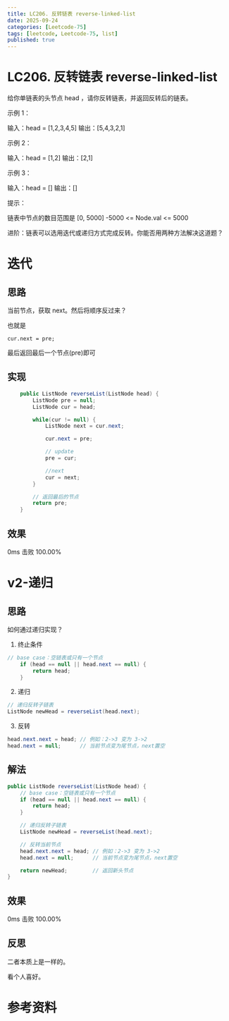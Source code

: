 ```yaml
---
title: LC206. 反转链表 reverse-linked-list
date: 2025-09-24 
categories: [Leetcode-75]
tags: [leetcode, Leetcode-75, list]
published: true
---
```


# LC206. 反转链表 reverse-linked-list

给你单链表的头节点 head ，请你反转链表，并返回反转后的链表。

示例 1：


输入：head = [1,2,3,4,5]
输出：[5,4,3,2,1]


示例 2：

输入：head = [1,2]
输出：[2,1]

示例 3：

输入：head = []
输出：[]
 

提示：

链表中节点的数目范围是 [0, 5000]
-5000 <= Node.val <= 5000
 

进阶：链表可以选用迭代或递归方式完成反转。你能否用两种方法解决这道题？


# 迭代

## 思路

当前节点，获取 next。然后将顺序反过来？

也就是

```
cur.next = pre;
```

最后返回最后一个节点(pre)即可

## 实现

```java
    public ListNode reverseList(ListNode head) {
        ListNode pre = null;
        ListNode cur = head;

        while(cur != null) {
            ListNode next = cur.next;

            cur.next = pre;

            // update    
            pre = cur;

            //next
            cur = next;
        }   

        // 返回最后的节点
        return pre; 
    }
```

## 效果

0ms 击败 100.00%

# v2-递归

## 思路

如何通过递归实现？

1) 终止条件

```java
// base case：空链表或只有一个节点
    if (head == null || head.next == null) {
        return head;
    }
```

2) 递归

```java
// 递归反转子链表
ListNode newHead = reverseList(head.next);
```

3) 反转

```java
head.next.next = head; // 例如：2->3 变为 3->2
head.next = null;      // 当前节点变为尾节点，next置空
```

## 解法

```java
public ListNode reverseList(ListNode head) {
    // base case：空链表或只有一个节点
    if (head == null || head.next == null) {
        return head;
    }

    // 递归反转子链表
    ListNode newHead = reverseList(head.next);

    // 反转当前节点
    head.next.next = head; // 例如：2->3 变为 3->2
    head.next = null;      // 当前节点变为尾节点，next置空

    return newHead;        // 返回新头节点
}
```

## 效果

0ms 击败 100.00%

## 反思

二者本质上是一样的。

看个人喜好。

# 参考资料